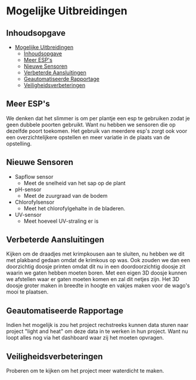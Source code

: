 # Mogelijke Uitbreidingen

## Inhoudsopgave
- [Mogelijke Uitbreidingen](#mogelijke-uitbreidingen)
  - [Inhoudsopgave](#inhoudsopgave)
  - [Meer ESP's](#meer-esps)
  - [Nieuwe Sensoren](#nieuwe-sensoren)
  - [Verbeterde Aansluitingen](#verbeterde-aansluitingen)
  - [Geautomatiseerde Rapportage](#geautomatiseerde-rapportage)
  - [Veiligheidsverbeteringen](#veiligheidsverbeteringen)

## Meer ESP's
We denken dat het slimmer is om per plantje een esp te gebruiken zodat je geen dubbele poorten gebruikt. Want nu hebben we sensoren die op dezelfde poort toekomen. Het gebruik van meerdere esp's zorgt ook voor een overzichtelijkere opstellen en meer variatie in de plaats van de opstelling.

## Nieuwe Sensoren
- Sapflow sensor
  - Meet de snelheid van het sap op de plant
- pH-sensor
  - Meet de zuurgraad van de bodem
- Chlorofylsensor
  - Meet het chlorofylgehalte in de bladeren.
- UV-sensor
  - Meet hoeveel UV-straling er is

## Verbeterde Aansluitingen
Kijken om de draadjes met krimpkousen aan te sluiten, nu hebben we dit met plakband gedaan omdat de krimkous op was.
Ook zouden we dan een doorzichtig doosje printen omdat dit nu in een doordoorzichtig doosje zit waarin we gaten hebben moeten boren. Met een eigen 3D doosje kunnen we afstellen waar er gaten moeten komen en zal dit netjes zijn.
Het 3D doosje groter maken in breedte in hoogte en vakjes maken voor de wago's mooi te plaatsen.

## Geautomatiseerde Rapportage
Indien het mogelijk is zou het project rechstreeks kunnen data sturen naar project "light and heat" om deze data in te werken in hun project. Want nu loopt alles nog via het dashboard waar zij het moeten opvragen.

## Veiligheidsverbeteringen
Proberen om te kijken om het project meer waterdicht te maken.